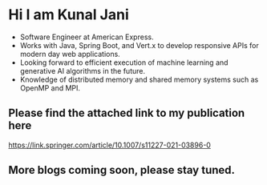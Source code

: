 # Hi I am Kunal Jani

- Software Engineer at American Express.
- Works with Java, Spring Boot, and Vert.x to develop responsive APIs for modern day web applications.
- Looking forward to efficient execution of machine learning and generative AI algorithms in the future.
- Knowledge of distributed memory and shared memory systems such as OpenMP and MPI.

## Please find the attached link to my publication here

https://link.springer.com/article/10.1007/s11227-021-03896-0

## More blogs coming soon, please stay tuned.
